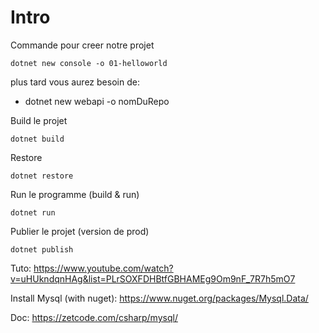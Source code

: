 # Intro

Commande pour creer notre projet

```
dotnet new console -o 01-helloworld
```
plus tard vous aurez besoin de:
  - dotnet new webapi -o nomDuRepo

Build le projet
```
dotnet build
```

Restore
```
dotnet restore
```

Run le programme (build & run)
```
dotnet run
```

Publier le projet (version de prod)
```
dotnet publish
```

Tuto:
https://www.youtube.com/watch?v=uHUkndqnHAg&list=PLrSOXFDHBtfGBHAMEg9Om9nF_7R7h5mO7

Install Mysql (with nuget):
https://www.nuget.org/packages/Mysql.Data/

Doc:
https://zetcode.com/csharp/mysql/